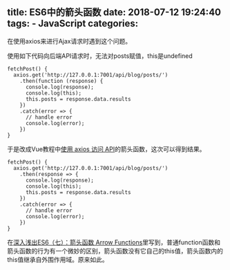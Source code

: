 title: ES6中的箭头函数
date: 2018-07-12 19:24:40
tags:
    - JavaScript
categories:
---
在使用axios来进行Ajax请求时遇到这个问题。

使用如下代码向后端API请求时，无法对posts赋值，this是undefined

```
fetchPost() {
  axios.get('http://127.0.0.1:7001/api/blog/posts/')
    .then(function (response) {
      console.log(response);
      console.log(this);
      this.posts = response.data.results
    })
    .catch(error => {
      // handle error
      console.log(error);
    })
}
```

于是改成Vue教程中[使用 axios 访问 API](https://cn.vuejs.org/v2/cookbook/using-axios-to-consume-apis.html)的箭头函数，这次可以得到结果。

```
fetchPost() {
  axios.get('http://127.0.0.1:7001/api/blog/posts/')
    .then(response => {
      console.log(response);
      console.log(this);
      this.posts = response.data.results
    })
    .catch(error => {
      // handle error
      console.log(error);
    })
}
```
在[深入浅出ES6（七）：箭头函数 Arrow Functions](http://www.infoq.com/cn/articles/es6-in-depth-arrow-functions)里写到，普通function函数和箭头函数的行为有一个微妙的区别，箭头函数没有它自己的this值，箭头函数内的this值继承自外围作用域。原来如此。
